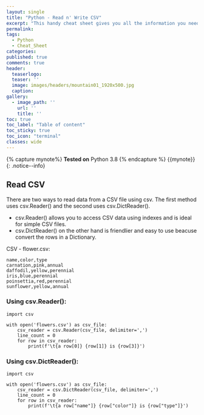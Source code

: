 ```yaml
---
layout: single
title: "Python - Read n' Write CSV"
excerpt: "This handy cheat sheet gives you all the information you need at a glance."
permalink:
tags: 
  - Python
  - Cheat_Sheet
categories:
published: true
comments: true
header:
  teaserlogo:
  teaser: ''
  image: images/headers/mountain01_1920x500.jpg
  caption:
gallery:
  - image_path: ''
    url: ''
    title: ''
toc: true
toc_label: "Table of content"
toc_sticky: true
toc_icon: "terminal"
classes: wide
---
```


{% capture mynote%}
**Tested on** Python 3.8
{% endcapture %}
{{mynote}}{: .notice--info}

## Read CSV

There are two ways to read data from a CSV file using csv. The first method uses csv.Reader() and the second uses csv.DictReader().
* csv.Reader() allows you to access CSV data using indexes and is ideal for simple CSV files. 
* csv.DictReader() on the other hand is friendlier and easy to use beacuse convert the rows in a Dictionary.

CSV - flower.csv:

    name,color,type
    carnation,pink,annual
    daffodil,yellow,perennial
    iris,blue,perennial
    poinsettia,red,perennial
    sunflower,yellow,annual

### Using csv.Reader():
```
import csv

with open('flowers.csv') as csv_file:
    csv_reader = csv.Reader(csv_file, delimiter=',')
    line_count = 0
    for row in csv_reader:
        print(f'\t{a row[0]} {row[1]} is {row[3]}')
```
### Using csv.DictReader():
```
import csv

with open('flowers.csv') as csv_file:
    csv_reader = csv.DictReader(csv_file, delimiter=',')
    line_count = 0
    for row in csv_reader:
        print(f'\t{a row["name"]} {row["color"]} is {row["type"]}')
```
